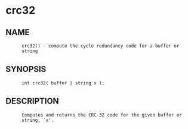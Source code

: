 # crc32
## NAME
          crc32() - compute the cycle redundancy code for a buffer or
          string

## SYNOPSIS
          int crc32( buffer | string x );

## DESCRIPTION
          Computes and returns the CRC-32 code for the given buffer or
          string, `x'.
